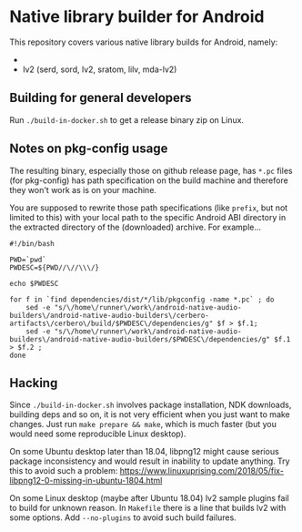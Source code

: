 # Native library builder for Android

This repository covers various native library builds for Android, namely:

- 
- lv2 (serd, sord, lv2, sratom, lilv, mda-lv2)

## Building for general developers

Run `./build-in-docker.sh` to get a release binary zip on Linux.

## Notes on pkg-config usage

The resulting binary, especially those on github release page, has `*.pc` files (for pkg-config) has path specification on the build machine and therefore they won't work as is on your machine.

You are supposed to rewrite those path specifications (like `prefix`, but not limited to this) with your local path to the specific Android ABI directory in the extracted directory of the (downloaded) archive. For example...

```
#!/bin/bash

PWD=`pwd`
PWDESC=${PWD//\//\\\/}

echo $PWDESC

for f in `find dependencies/dist/*/lib/pkgconfig -name *.pc` ; do
	sed -e "s/\/home\/runner\/work\/android-native-audio-builders\/android-native-audio-builders\/cerbero-artifacts\/cerbero\/build/$PWDESC\/dependencies/g" $f > $f.1;
	sed -e "s/\/home\/runner\/work\/android-native-audio-builders\/android-native-audio-builders/$PWDESC\/dependencies/g" $f.1 > $f.2 ;
done
```

## Hacking

Since `./build-in-docker.sh` involves package installation, NDK downloads, building
deps and so on, it is not very efficient when you just want to make changes.
Just run `make prepare && make`, which is much faster (but you would need some
reproducible Linux desktop).

On some Ubuntu desktop later than 18.04, libpng12 might cause serious package
inconsistency and would result in inability to update anything. Try this to avoid
such a problem: https://www.linuxuprising.com/2018/05/fix-libpng12-0-missing-in-ubuntu-1804.html

On some Linux desktop (maybe after Ubuntu 18.04) lv2 sample plugins fail to build
for unknown reason. In `Makefile` there is a line that builds lv2 with some options.
Add `--no-plugins` to avoid such build failures.

